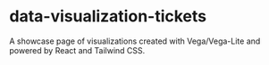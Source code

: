 # data-visualization-tickets
A showcase page of visualizations created with Vega/Vega-Lite and powered by React and Tailwind CSS.
